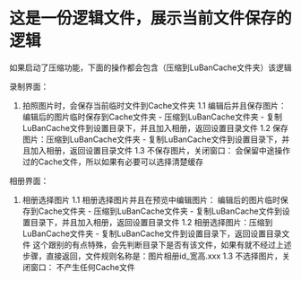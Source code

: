 # 这是一份逻辑文件，展示当前文件保存的逻辑
如果启动了压缩功能，下面的操作都会包含（压缩到LuBanCache文件夹）该逻辑

录制界面：
1. 拍照图片时，会保存当前临时文件到Cache文件夹
1.1 编辑后并且保存图片：编辑后的图片临时保存到Cache文件夹 - 压缩到LuBanCache文件夹 - 复制LuBanCache文件到设置目录下，并且加入相册，返回设置目录文件
1.2 保存图片：压缩到LuBanCache文件夹 - 复制LuBanCache文件到设置目录下，并且加入相册，返回设置目录文件
1.3 不保存图片，关闭窗口： 会保留中途操作过的Cache文件，所以如果有必要可以选择清楚缓存

相册界面：
1. 相册选择图片
1.1 相册选择图片并且在预览中编辑图片：
    编辑后的图片临时保存到Cache文件夹 - 压缩到LuBanCache文件夹 - 复制LuBanCache文件到设置目录下，并且加入相册，返回设置目录文件
1.2 相册选择图片：压缩到LuBanCache文件夹 - 复制LuBanCache文件到设置目录下，返回设置目录文件
    这个跟别的有点特殊，会先判断目录下是否有该文件，如果有就不经过上述步骤，直接返回，文件规则名称是：图片相册id_宽高.xxx
1.3 不选择图片，关闭窗口： 不产生任何Cache文件
